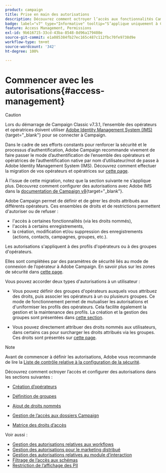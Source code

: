 ```yaml
---
product: campaign
title: Prise en main des autorisations
description: Découvrez comment octroyer l’accès aux fonctionnalités Campaign
badge: label="v7" type="Informative" tooltip="S’applique uniquement à Campaign Classic v7"
feature: Access Management, Permissions
exl-id: 9b616715-33cd-43ba-8548-8d96a179408e
source-git-commit: e1a085384fb27ec165c487c112fbc70fe9738d9e
workflow-type: tm+mt
source-wordcount: '342'
ht-degree: 100%

---
```


# Commencer avec les autorisations{#access-management}


>[!CAUTION]
>
>Lors du démarrage de Campaign Classic v7.3.1, l’ensemble des opérateurs et opératrices doivent utiliser [Adobe Identity Management System (IMS)](https://helpx.adobe.com/fr/enterprise/using/identity.html){target="_blank"} pour se connecter à Campaign.
>
>Dans le cadre de ses efforts constants pour renforcer la sécurité et le processus d’authentification, Adobe Campaign recommande vivement de faire passer le mode d’authentification de l’ensemble des opérateurs et opératrices de l’authentification native par nom d’utilisateur/mot de passe à Adobe Identity Management System (IMS). Découvrez comment effectuer la migration de vos opérateurs et opératrices sur [cette page](../../technotes/using/migrate-users-to-ims.md).
> 
>À l’issue de cette migration, notez que la section suivante ne s’applique plus.  Découvrez comment configurer des autorisations avec Adobe IMS dans la [documentation de Campaign v8](https://experienceleague.adobe.com/docs/campaign/campaign-v8/admin/permissions/gs-permissions.html?lang=fr){target="_blank"}.


Adobe Campaign permet de définir et de gérer les droits attribués aux différents opérateurs. Ces ensembles de droits et de restrictions permettent d&#39;autoriser ou de refuser :

* l&#39;accès à certaines fonctionnalités (via les droits nommés),
* l&#39;accès à certains enregistrements,
* la création, modification et/ou suppression des enregistrements (actions, contacts, campagnes, groupes, etc.).

Les autorisations s&#39;appliquent à des profils d&#39;opérateurs ou à des groupes d&#39;opérateurs.

Elles sont complétées par des paramètres de sécurité liés au mode de connexion de l’opérateur à Adobe Campaign. En savoir plus sur les zones de sécurité dans [cette page](../../installation/using/security-zones.md).

Vous pouvez accorder deux types d&#39;autorisations à un utilisateur :

* Vous pouvez définir des groupes d&#39;opérateurs auxquels vous attribuez des droits, puis associer les opérateurs à un ou plusieurs groupes. Ce mode de fonctionnement permet de mutualiser les autorisations et d&#39;uniformiser les profils des opérateurs. Cela facilite également la gestion et la maintenance des profils. La création et la gestion des groupes sont présentées dans [cette section](access-management-groups.md).

* Vous pouvez directement attribuer des droits nommés aux utilisateurs, dans certains cas pour surcharger les droits attribués via les groupes. Ces droits sont présentés sur [cette page](access-management-named-rights.md).

>[!NOTE]
>
>Avant de commencer à définir les autorisations, Adobe vous recommande de lire la [Liste de contrôle relative à la configuration de la sécurité](https://helpx.adobe.com/fr/campaign/kb/acc-security.html).

Découvrez comment octroyer l’accès et configurer des autorisations dans les sections suivantes :

* [Création d’opérateurs](access-management-operators.md)

* [Définition de groupes](access-management-groups.md)

* [Ajout de droits nommés](access-management-named-rights.md)

* [Gestion de l’accès aux dossiers Campaign](access-management-folders.md)

* [Matrice des droits d’accès](access-management-named-rights.md#access-rights-matrix)


Voir aussi :

* [Gestion des autorisations relatives aux workflows](../../workflow/using/managing-rights.md)
* [Gestion des autorisations pour le marketing distribué](../../distributed/using/about-distributed-marketing.md#operators-and-entities)
* [Gestion des autorisations relatives au module d’interaction](../../interaction/using/operator-profiles.md)
* [Filtrage de l’accès aux schémas](../../configuration/using/filtering-schemas.md)
* [Restriction de l’affichage des PII](../../configuration/using/restricting-pii-view.md)
